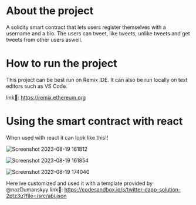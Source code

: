 # About the project
A solidity smart contract that lets users register themselves with a username and a bio. The users can tweet, like tweets,  unlike tweets and get tweets from other users aswell.

# How to run the project
This project can be best run on Remix IDE. It can also be run locally on text editors such as VS Code.

link🔗: https://remix.ethereum.org

# Using the smart contract with react
When used with react it can look like this!!



![Screenshot 2023-08-19 161812](https://github.com/Tarunrao0/Twitter-Dapp/assets/122633325/d4d88f92-c028-4014-9163-44bd3399e4ac)



![Screenshot 2023-08-19 161854](https://github.com/Tarunrao0/Twitter-Dapp/assets/122633325/2e2bf6c7-4c9b-4cae-8a8a-121ac28cd173)




![Screenshot 2023-08-19 174040](https://github.com/Tarunrao0/Twitter-Dapp/assets/122633325/caab2471-ba6c-4c36-9202-5bb59c5c7da0)



Here ive customized and used it with a template provided by @nazDumanskyy
link🔗: https://codesandbox.io/s/twitter-dapp-solution-2ptz3u?file=/src/abi.json



